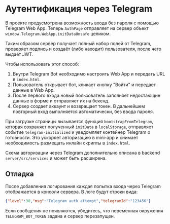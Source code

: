 # Аутентификация через Telegram

В проекте предусмотрена возможность входа без пароля с помощью Telegram Web App. Теперь `AuthPage` отправляет на сервер объект `window.Telegram.WebApp.initDataUnsafe` целиком.

Таким образом сервер получает полный набор полей от Telegram, проверяет подпись и создаёт (либо находит) пользователя, после чего выдаёт JWT.

Чтобы использовать этот способ:
1. Внутри Telegram Bot необходимо настроить Web App и передать URL в `index.html`.
2. Пользователь открывает бот, кликает кнопку "Войти" и передает данные в Web App.
3. После первого входа новый пользователь заполняет недостающие данные в форме и отправляет их на бекенд.
4. Сервер создает аккаунт и возвращает токен. В дальнейшем повторный вход выполняется автоматически, без ввода пароля.

При загрузке страницы вызывается функция `bootstrapFromTelegram`, которая
сохраняет полученный `initData` в `localStorage`, отправляет событие
`telegram-initialized` и уведомляет контейнер Telegram о готовности. Это
ускоряет авторизацию в mini-app и снимает необходимость размещать инлайн
скрипты в `index.html`.

Схема авторизации через Telegram дополнительно описана в backend `server/src/services` и может быть расширена.

## Отладка

После добавления логирования каждая попытка входа через Telegram отображается в консоли сервера. В логе будут строки вида:

```json
{"level":30,"msg":"Telegram auth attempt","telegramId":"123456"}
```

Если сообщения не появляются, убедитесь, что переменная окружения `TELEGRAM_BOT_TOKEN` задана и сервер перезапущен.
